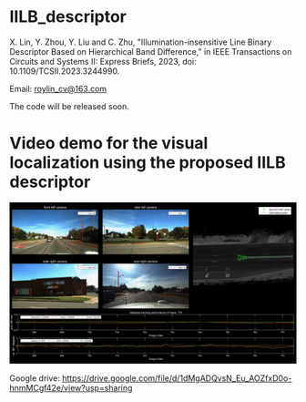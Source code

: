 # IILB_descriptor
X. Lin, Y. Zhou, Y. Liu and C. Zhu, "Illumination-insensitive Line Binary Descriptor Based on Hierarchical Band Difference," in IEEE Transactions on Circuits and Systems II: Express Briefs, 2023, doi: 10.1109/TCSII.2023.3244990.

Email: roylin_cv@163.com

The code will be released soon.


# Video demo for the visual localization using the proposed IILB descriptor

[![](https://github.com/roylin1229/IILB_descriptor/blob/main/img.png)](https://drive.google.com/file/d/1dMgADQvsN_Eu_AOZfxD0o-hnmMCgf42e/view?usp=sharing)  

Google drive: https://drive.google.com/file/d/1dMgADQvsN_Eu_AOZfxD0o-hnmMCgf42e/view?usp=sharing  
